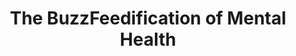 ---
layout: bookmark
title: The BuzzFeedification of Mental Health
tags:
  - Bookmarks
  - ADHD
created: '2021-11-08T22:38:12.430Z'
link: https://mentalhellth.xyz/p/the-buzzfeed-ification-of-mental
id: 330553270
excerpt: >-
  Did you know that the founder of BuzzFeed predicted that we'd all be yelling
  at each other about ADHD 25 years ago (kinda)?
image: >-
  https://cdn.substack.com/image/fetch/w_1200,c_limit,f_jpg,q_auto:good,fl_progressive:steep/https%3A%2F%2Fbucketeer-e05bbc84-baa3-437e-9518-adb32be77984.s3.amazonaws.com%2Fpublic%2Fimages%2F2963f299-4993-4718-a952-0b9ce05aa733_706x734.png
---